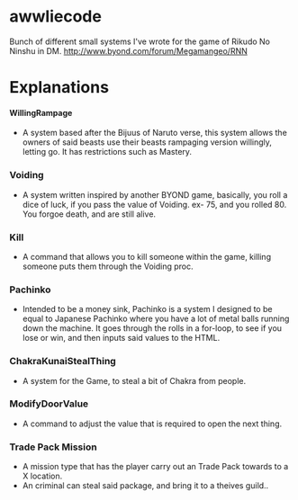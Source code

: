 # awwliecode
Bunch of different small systems I've wrote for the game of Rikudo No Ninshu in DM. http://www.byond.com/forum/Megamangeo/RNN


# Explanations 

#### WillingRampage

- A system based after the Bijuus of Naruto verse, this system allows the owners of said beasts use their beasts rampaging version willingly, letting go. It has restrictions such as Mastery. 

### Voiding

- A system written inspired by another BYOND game, basically, you roll a dice of luck, if you pass the value of Voiding. ex- 75, and you rolled 80. You forgoe death, and are still alive. 

### Kill

- A command that allows you to kill someone within the game, killing someone puts them through the Voiding proc.
  
### Pachinko

- Intended to be a money sink, Pachinko is a system I designed to be equal to Japanese Pachinko where you have a lot of metal balls running down the machine. It goes through the rolls in a for-loop, to see if you lose or win, and then inputs said values to the HTML.

### ChakraKunaiStealThing

- A system for the Game, to steal a bit of Chakra from people.

### ModifyDoorValue

- A command to adjust the value that is required to open the next thing. 

### <b>Trade Pack Mission </b> 
- A mission type that has the player carry out an Trade Pack towards to a X location.
- An criminal can steal said package, and bring it to a theives guild..

